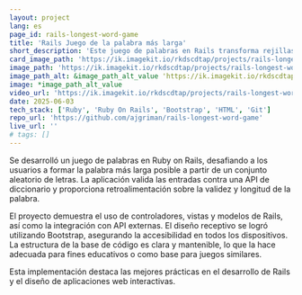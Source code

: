 ```yaml
---
layout: project
lang: es
page_id: rails-longest-word-game
title: 'Rails Juego de la palabra más larga'
short_description: 'Este juego de palabras en Rails transforma rejillas de letras estáticas en interacciones dinámicas. Desarrollado en el bootcamp de Le Wagon.'
card_image_path: 'https://ik.imagekit.io/rkdscdtap/projects/rails-longest-word-game1.png?updatedAt=1748955639638'
image_path: 'https://ik.imagekit.io/rkdscdtap/projects/rails-longest-word2.png?updatedAt=1748956151228'
image_path_alt: &image_path_alt_value 'https://ik.imagekit.io/rkdscdtap/projects/rails-longest-word3.png?updatedAt=1748956113489'
image: *image_path_alt_value
video_url: 'https://ik.imagekit.io/rkdscdtap/projects/rails-longest-word-game.mp4?updatedAt=1748955223374'
date: 2025-06-03
tech_stack: ['Ruby', 'Ruby On Rails', 'Bootstrap', 'HTML', 'Git']
repo_url: 'https://github.com/ajgriman/rails-longest-word-game'
live_url: ''
# tags: []
---
```


Se desarrolló un juego de palabras en Ruby on Rails, desafiando a los usuarios a formar la palabra más larga posible a partir de un conjunto aleatorio de letras. La aplicación valida las entradas contra una API de diccionario y proporciona retroalimentación sobre la validez y longitud de la palabra.

El proyecto demuestra el uso de controladores, vistas y modelos de Rails, así como la integración con API externas. El diseño receptivo se logró utilizando Bootstrap, asegurando la accesibilidad en todos los dispositivos. La estructura de la base de código es clara y mantenible, lo que la hace adecuada para fines educativos o como base para juegos similares.

Esta implementación destaca las mejores prácticas en el desarrollo de Rails y el diseño de aplicaciones web interactivas.
